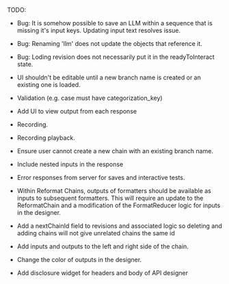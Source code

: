 TODO:
* Bug: It is somehow possible to save an LLM within a sequence that is missing it's input keys. Updating input text resolves issue.
* Bug: Renaming 'llm' does not update the objects that reference it.
* Bug: Loding revision does not necessarily put it in the readyToInteract state.

* UI shouldn't be editable until a new branch name is created or an existing one is loaded.
* Validation (e.g. case must have categorization_key)
* Add UI to view output from each response
* Recording.
* Recording playback.
* Ensure user cannot create a new chain with an existing branch name.
* Include nested inputs in the response
* Error responses from server for saves and interactive tests.
* Within Reformat Chains, outputs of formatters should be available as inputs to subsequent formatters. This will require an update to the ReformatChain and a modification of the FormatReducer logic for inputs in the designer.
* Add a nextChainId field to revisions and associated logic so deleting and adding chains will not give unrelated chains the same id
* Add inputs and outputs to the left and right side of the chain.
* Change the color of outputs in the designer.
* Add disclosure widget for headers and body of API designer
